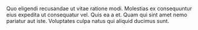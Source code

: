 Quo eligendi recusandae ut vitae ratione modi. Molestias ex consequuntur eius expedita ut consequatur vel. Quis ea a et. Quam qui sint amet nemo pariatur aut iste. Voluptates culpa natus qui aliquid ducimus sunt.